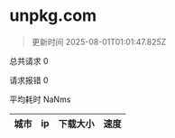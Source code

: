 
  # unpkg.com

  > 更新时间 2025-08-01T01:01:47.825Z
  
  总共请求 0

  请求报错 0

  平均耗时 NaNms

|城市|ip|下载大小|速度|
|-----|----------|---|---|

  